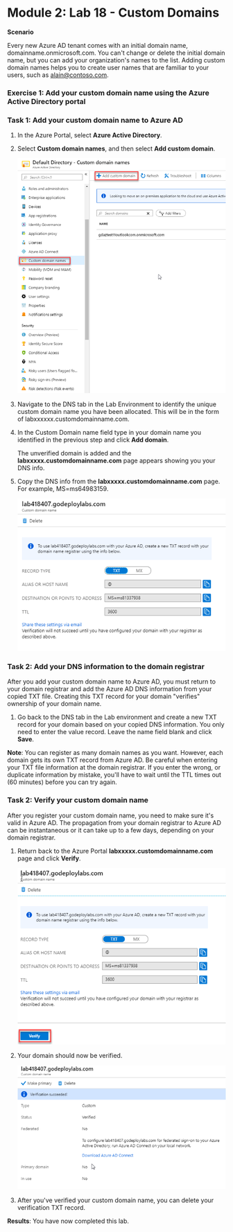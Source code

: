 # Module 2: Lab 18 -  Custom Domains


**Scenario**

Every new Azure AD tenant comes with an initial domain name, domainname.onmicrosoft.com. You can't change or delete the initial domain name, but you can add your organization's names to the list. Adding custom domain names helps you to create user names that are familiar to your users, such as alain@contoso.com.


### Exercise 1: Add your custom domain name using the Azure Active Directory portal

### Task 1: Add your custom domain name to Azure AD

1.  In the Azure Portal, select **Azure Active Directory**.

1.  Select **Custom domain names**, and then select **Add custom domain**.

       ![Screenshot](../Media/Module-2/6615ed31-bc05-482f-900d-6cf9491ce9c2.png)

2.  Navigate to the DNS tab in the Lab Environment to identify the unique custom domain name you have been allocated.  This will be in the form of labxxxxxx.customdomainname.com.

1.  In the Custom Domain name field type in your domain name you identified in the previous step and click **Add domain**.


    The unverified domain is added and the **labxxxxx.customdomainname.com** page appears showing you your DNS info.

4.  Copy the DNS info from the **labxxxxx.customdomainname.com** page. For example, MS=ms64983159.

       ![Screenshot](../Media/Module-2/9119a382-df4f-4688-8d17-3da0fe2b2f78.png)

### Task 2: Add your DNS information to the domain registrar


After you add your custom domain name to Azure AD, you must return to your domain registrar and add the Azure AD DNS information from your copied TXT file. Creating this TXT record for your domain "verifies" ownership of your domain name.


1.  Go back to the DNS tab in the Lab environment and  create a new TXT record for your domain based on your copied DNS information.  You only need to enter the value record.  Leave the name field blank and click **Save**.


**Note**: You can register as many domain names as you want. However, each domain gets its own TXT record from Azure AD. Be careful when entering your TXT file information at the domain registrar. If you enter the wrong, or duplicate information by mistake, you'll have to wait until the TTL times out (60 minutes) before you can try again.


### Task 2: Verify your custom domain name


After you register your custom domain name, you need to make sure it's valid in Azure AD. The propagation from your domain registrar to Azure AD can be instantaneous or it can take up to a few days, depending on your domain registrar.


1.  Return back to the Azure Portal **labxxxxx.customdomainname.com** page and click **Verify**.

     ![Screenshot](../Media/Module-2/819d89df-0649-449f-82c4-d9c8598ea7f5.png)

1.  Your domain should now be verified.

     ![Screenshot](../Media/Module-2/f1c86bff-7397-4040-9685-88c874e49bf2.png)

1.  After you've verified your custom domain name, you can delete your verification TXT record.


**Results**: You have now completed this lab.

